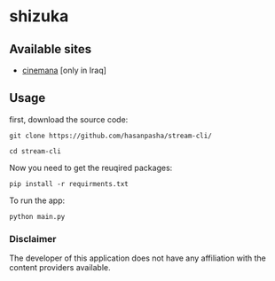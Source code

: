 
# shizuka

## Available sites
- [cinemana](https://cinemana.shabakaty.com/) [only in Iraq]

## Usage
first, download the source code:
```
git clone https://github.com/hasanpasha/stream-cli/
```
```
cd stream-cli
```
Now you need to get the reuqired packages:
```
pip install -r requirments.txt
```
To run the app:
```
python main.py
```

### Disclaimer
The developer of this application does not have any affiliation with the content providers available.
